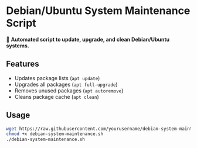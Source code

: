 # Debian/Ubuntu System Maintenance Script

🔧 **Automated script to update, upgrade, and clean Debian/Ubuntu systems.**

## Features
- Updates package lists (`apt update`)
- Upgrades all packages (`apt full-upgrade`)
- Removes unused packages (`apt autoremove`)
- Cleans package cache (`apt clean`)

## Usage
```bash
wget https://raw.githubusercontent.com/yourusername/debian-system-maintenance/main/debian-system-maintenance.sh
chmod +x debian-system-maintenance.sh
./debian-system-maintenance.sh
